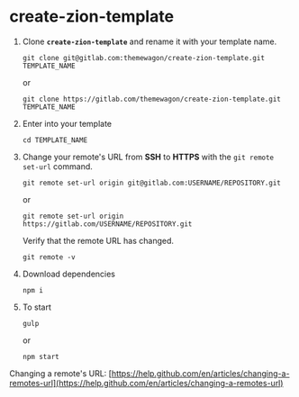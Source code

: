 # create-zion-template
1. Clone **`create-zion-template`** and rename it with your template name.
    ```
    git clone git@gitlab.com:themewagon/create-zion-template.git TEMPLATE_NAME
    ```
    or
    ```
    git clone https://gitlab.com/themewagon/create-zion-template.git TEMPLATE_NAME
    ```
2.  Enter into your template
    ```
    cd TEMPLATE_NAME
    ```
3. Change your remote's URL from **SSH** to **HTTPS** with the `git remote set-url` command.
    ```
    git remote set-url origin git@gitlab.com:USERNAME/REPOSITORY.git
    ```
    or
    ```
    git remote set-url origin https://gitlab.com/USERNAME/REPOSITORY.git
    ```
    Verify that the remote URL has changed.
    ```
    git remote -v
    ```
4. Download dependencies 
    ```
    npm i
    ```
5. To start
    ```
    gulp
    ```
    or
    ```
    npm start
    ```

Changing a remote's URL: [https://help.github.com/en/articles/changing-a-remotes-url](https://help.github.com/en/articles/changing-a-remotes-url)
